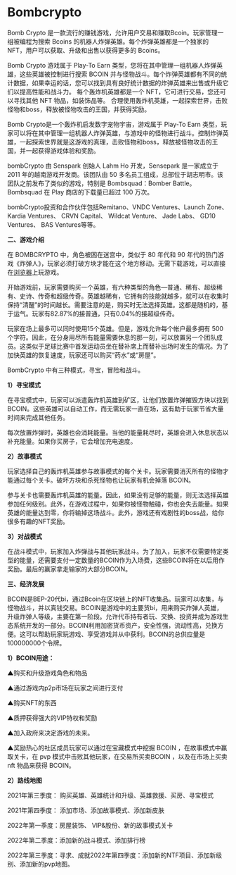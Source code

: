 # Bombcrypto

Bomb Crypto 是一款流行的赚钱游戏，允许用户交易和赚取Bcoin。玩家管理一组被编程为搜索 Bcoins 的机器人炸弹英雄。每个炸弹英雄都是一个独家的 NFT，用户可以获取、升级和出售以获得更多的 Bcoins。

Bomb Crypto 游戏属于 Play-To Earn 类型，您将在其中管理一组机器人炸弹英雄，这些英雄被控制进行搜索 BCOIN 并与怪物战斗。每个炸弹英雄都有不同的统计数据，如果幸运的话，您可以找到具有良好统计数据的炸弹英雄来出售或升级它们以提高性能和战斗力。
每个轰炸机英雄都是一个 NFT，它可进行交易，您还可以寻找其他 NFT 物品，如装饰品等。
合理使用轰炸机英雄，一起探索世界，击败怪物和boss，释放被怪物攻击的王国，并获得奖励。

Bomb Crypto是一个轰炸机启发数字宠物宇宙，游戏属于 Play-To Earn 类型，玩家可以将在其中管理一组机器人炸弹英雄，与游戏中的怪物进行战斗。控制炸弹英雄，一起探索世界就是这游戏的真理，击败怪物和boss，释放被怪物攻击的王国，并一起获得游戏体验和奖励。

bombCrypto 由 Senspark 创始人 Lahm Ho 开发，Sensepark 是一家成立于 2011 年的越南游戏开发商。该团队由 50 多名员工组成，总部位于胡志明市。该团队之前发布了类似的游戏，特别是 Bombsquad：Bomber Battle。Bombsquad 在 Play 商店的下载量已超过 100 万次。

bombCrypto投资和合作伙伴包括Remitano、VNDC Ventures、Launch Zone、Kardia Ventures、 CRVN Capital、 Wildcat Venture、 Jade Labs、 GD10 Ventures、 BAS Ventures等等。



**二、游戏介绍**



在 BOMBCRYPTO 中，角色被困在迷宫中，类似于 80 年代和 90 年代的热门游戏《炸弹人》，玩家必须打破方块才能在这个地方移动。无需下载游戏，可以直接在[浏览器](https://link.zhihu.com/?target=https%3A//www.oficinadanet.com.br/internet/30735-10-navegadores-mais-usados-no-mundo)上玩游戏。



开始游戏前，玩家需要购买一个英雄，有六种类型的角色—普通、稀有、超级稀有、史诗、传奇和超级传奇。英雄越稀有，它拥有的技能就越多，就可以在收集时保持“清醒”的时间越长。需要注意的是，购买时无法选择英雄。这都是随机的，基于运气。玩家有82.87%的接普通，只有0.04%的接超级传奇。

玩家在场上最多可以同时使用15个英雄。但是，游戏允许每个帐户最多拥有 500 个字符。因此，在分身用尽所有能量需要休息的那一刻，可以放置另一个团队成员。这类似于足球比赛中首发运动员坐在替补席上而替补出场时发生的情况。为了加快英雄的恢复速度，玩家还可以购买“药水”或“房屋”。



BombCrypto 中有三种模式，寻宝，冒险和战斗。



**1）寻宝模式**



在寻宝模式中，玩家可以派遣轰炸机英雄到矿区，让他们放置炸弹摧毁方块以找到 BCOIN。这些英雄可以自动工作，而无需玩家一直在场，这有助于玩家节省大量时间来完成其他任务。



每次放置炸弹时，英雄也会消耗能量。当他的能量耗尽时，英雄会进入休息状态以补充能量。如果你买房子，它会增加充电速度。

**2）故事模式**



玩家选择自己的轰炸机英雄参与故事模式的每个关卡。玩家需要消灭所有的怪物才能通过每个关卡。破坏方块和杀死怪物也让玩家有机会掉落 BCOIN。



参与关卡也需要轰炸机英雄的能量。因此，如果没有足够的能量，则无法选择英雄参加任何级别。此外，在游戏过程中，如果你被怪物触碰，你也会失去能量。如果英雄的能量达到零，你将输掉这场战斗。此外，游戏还有戏剧性的boss战，给你很多有趣的NFT奖励。

**3）对战模式**

在战斗模式中，玩家加入炸弹战与其他玩家战斗。为了加入，玩家不仅需要特定类型的能量，还需要支付一定数量的BCOIN作为入场费，这些BCOIN将在以后用作奖励。最后的赢家拿走输家的大部分BCOIN。



**三、经济发展**



BCOIN是BEP-20代bi，通过Bcoin在区块链上的NFT收集品。玩家可以收集，与怪物战斗，并以真钱交易。BCOIN是游戏中的主要货bi，用来购买炸弹人英雄，升级炸弹人等级，主要在第一阶段。允许代币持有者玩、交换、投资并成为游戏生态系统开发的一部分。BCOIN利用加密货币资产，安全性强，流动性高，兑换方便。这可以帮助玩家玩游戏、享受游戏并从中获利。BCOIN的总供应量是100000000个令牌。

**1）BCOIN用途：**



▲购买和升级游戏角色和物品



▲通过游戏内p2p市场在玩家之间进行支付



▲购买NFT的东西



▲质押获得强大的VIP特权和奖励



▲加入政府来决定游戏的未来。



▲奖励热心的社区成员玩家可以通过在宝藏模式中挖掘 BCOIN ，在故事模式中赢取关卡，在 pvp 模式中击败其他玩家，在交易所买卖BCOIN ，以及在市场上买卖 nft 物品来获得 BCOIN。

**2）路线地图**



2021年第三季度： 购买英雄、英雄统计和升级、英雄救援、买房、寻宝模式



2021年第四季度： 添加市场、添加故事模式、添加新皮肤



2022年第一季度：房屋装饰、 VIP&股份、新的故事模式关卡



2022年第二季度：添加新的战斗模式、添加排行榜



2022年第三季度：寻求、成就2022年第四季度：添加新的NTF项目、添加新级别、添加新的pvp地图。
